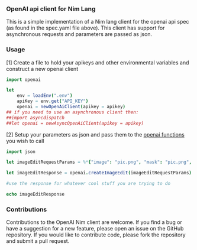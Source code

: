 ### OpenAI api client for Nim Lang
This is a simple implementation of a Nim lang client for the openai api spec (as found in the spec.yaml file above). This client has support for asynchronous requests and parameters are passed as json.

### Usage

[1] Create a file to hold your apikeys and other environmental variables and construct a new openai client 

```nim
import openai

let 
    env = loadEnv(".env")
    apiKey = env.get("API_KEY")
    openai = newOpenAiClient(apikey = apikey)
## if you need to use an asynchronous client then:
##import asyncdispatch
##let openai = newAsyncOpenAiClient(apikey = apikey)

```

[2] Setup your parameters as json and pass them to the [openai functions](https://platform.openai.com/docs/api-reference) you wish to call

```nim
import json

let imageEditRequestParams = %*{"image": "pic.png", "mask": "pic.png", "prompt": "A Nice Tesla For Asiwaju",   "n": 2, "size": "512x512"}

let imageEditResponse = openai.createImageEdit(imageEditRequestParams)

#use the response for whatever cool stuff you are trying to do

echo imageEditResponse

```

### Contributions
Contributions to the OpenAI Nim client are welcome. If you find a bug or have a suggestion for a new feature, please open an issue on the GitHub repository. If you would like to contribute code, please fork the repository and submit a pull request.